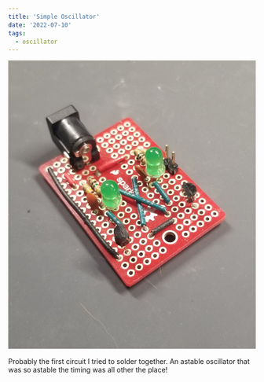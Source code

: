```yaml
---
title: 'Simple Oscillator'
date: '2022-07-10'
tags:
  - oscillator
---
```


![Oscillator](/images/first-oscillator.jpg "An Oscillator")

Probably the first circuit I tried to solder together. An astable oscillator that was so
astable the timing was all other the place!
